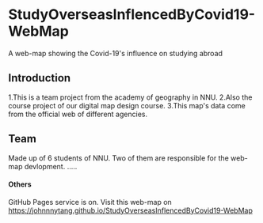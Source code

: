 # StudyOverseasInflencedByCovid19-WebMap
A web-map showing the Covid-19's influence on studying abroad

## Introduction
1.This is a team project from the academy of geography in NNU.
2.Also the course project of our digital map design course.
3.This map's data come from the official web of different agencies.

## Team
Made up of 6 students of NNU.
Two of them are responsible for the web-map devlopment.
.....

#### Others
GitHub Pages service is on.
Visit this web-map on https://johnnnytang.github.io/StudyOverseasInflencedByCovid19-WebMap

